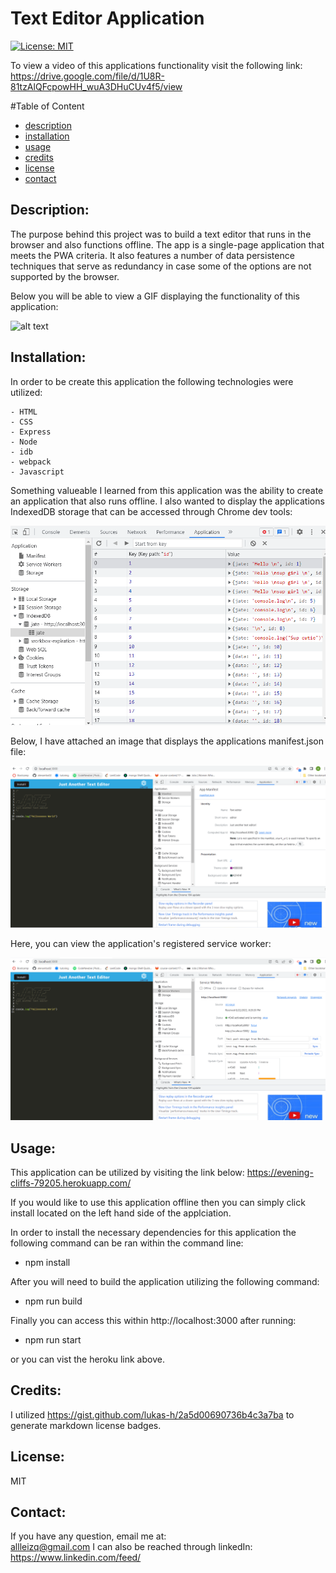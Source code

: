 # Text Editor Application 
[![License: MIT](https://img.shields.io/badge/License-MIT-yellow.svg)](https://opensource.org/licenses/MIT)


To view a video of this applications functionality visit the following link: https://drive.google.com/file/d/1U8R-81tzAlQFcpowHH_wuA3DHuCUv4f5/view

  #Table of Content
  - [description](#Description)
  - [installation](#Installation)
  - [usage](#Usage)
  - [credits](#Credits)
  - [license](#License)
  - [contact](#Contact)

  ## Description:
  The purpose behind this project was to build a text editor that runs in the browser and also functions offline. The app is a single-page application that meets the PWA criteria. It also features a number of data persistence techniques that serve as redundancy in case some of the options are not supported by the browser.


  Below you will be able to view a GIF displaying the functionality of this application: 


   ![alt text](./images/gif%20text-editor.gif)

  ## Installation:
  In order to be create this application the following technologies were utilized:
   
    - HTML
    - CSS
    - Express
    - Node
    - idb
    - webpack
    - Javascript

  Something valueable I learned from this application was the ability to create an application that also runs offline. I also wanted to display the applications IndexedDB storage that can be accessed through Chrome dev tools:

  ![alt text](./images/storage.png)

  Below, I have attached an image that displays the applications manifest.json file:

   ![alt text](./images/manifest%20text%20editor.png)

  Here, you can view the application's registered service worker:

   ![alt text](./images/sw%20text%20editor.png)



  ## Usage:
  This application can be utilized by visiting the link below:
  https://evening-cliffs-79205.herokuapp.com/

  If you would like to use this application offline then you can simply click install located on the left hand side of the applciation.

  In order to install the necessary dependencies for this application the following command can be ran within the command line:

  - npm install

  After you will need to build the application utilizing the following command:
  - npm run build

  Finally you can access this within http://localhost:3000 after running: 

  - npm run start

  or you can vist the heroku link above.


  ## Credits:
  I utilized https://gist.github.com/lukas-h/2a5d00690736b4c3a7ba to generate markdown license badges.

 
  ## License:
  MIT 

  ## Contact:
  If you have any question, email me at:  
  allleizq@gmail.com
  I can also be reached through linkedIn:  
  https://www.linkedin.com/feed/
